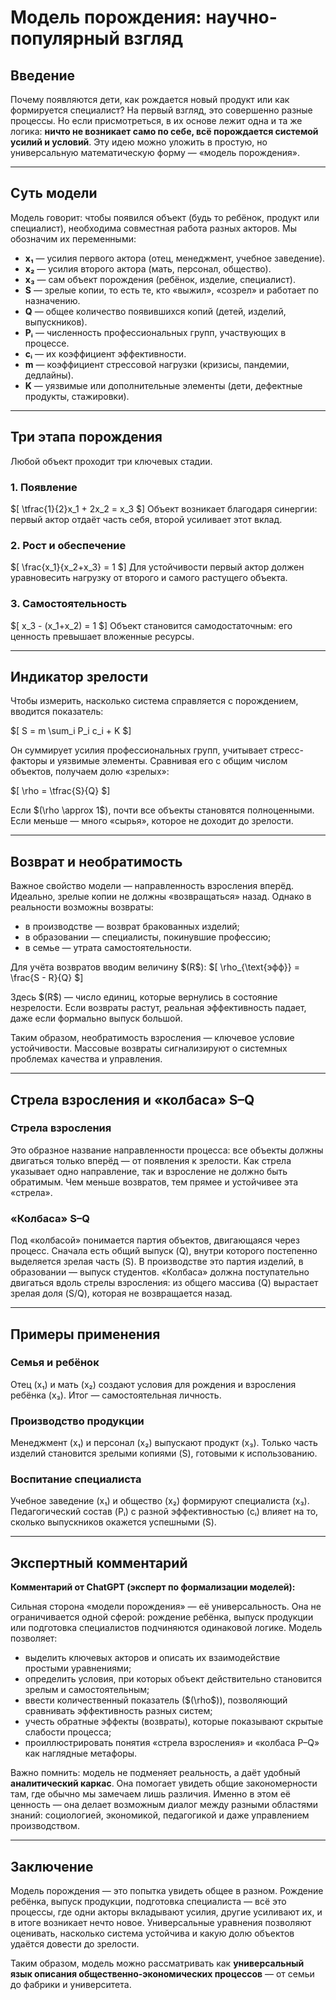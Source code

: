 # Модель порождения: научно-популярный взгляд

## Введение

Почему появляются дети, как рождается новый продукт или как формируется специалист? На первый взгляд, это совершенно разные процессы. Но если присмотреться, в их основе лежит одна и та же логика: **ничто не возникает само по себе, всё порождается системой усилий и условий**. Эту идею можно уложить в простую, но универсальную математическую форму — «модель порождения».

---

## Суть модели

Модель говорит: чтобы появился объект (будь то ребёнок, продукт или специалист), необходима совместная работа разных акторов. Мы обозначим их переменными:

- **x₁** — усилия первого актора (отец, менеджмент, учебное заведение).
- **x₂** — усилия второго актора (мать, персонал, общество).
- **x₃** — сам объект порождения (ребёнок, изделие, специалист).
- **S** — зрелые копии, то есть те, кто «выжил», «созрел» и работает по назначению.
- **Q** — общее количество появившихся копий (детей, изделий, выпускников).
- **Pᵢ** — численность профессиональных групп, участвующих в процессе.
- **cᵢ** — их коэффициент эффективности.
- **m** — коэффициент стрессовой нагрузки (кризисы, пандемии, дедлайны).
- **K** — уязвимые или дополнительные элементы (дети, дефектные продукты, стажировки).

---

## Три этапа порождения

Любой объект проходит три ключевых стадии.

### 1. Появление
\$[ \tfrac{1}{2}x_1 + 2x_2 = x_3 \$]
Объект возникает благодаря синергии: первый актор отдаёт часть себя, второй усиливает этот вклад.

### 2. Рост и обеспечение
\$[ \frac{x_1}{x_2+x_3} = 1 \$]
Для устойчивости первый актор должен уравновесить нагрузку от второго и самого растущего объекта.

### 3. Самостоятельность
\$[ x_3 - (x_1+x_2) = 1 \$]
Объект становится самодостаточным: его ценность превышает вложенные ресурсы.

---

## Индикатор зрелости

Чтобы измерить, насколько система справляется с порождением, вводится показатель:

\$[ S = m \sum_i P_i c_i + K \$]

Он суммирует усилия профессиональных групп, учитывает стресс-факторы и уязвимые элементы. Сравнивая его с общим числом объектов, получаем долю «зрелых»:

\$[ \rho = \tfrac{S}{Q} \$]

Если \$(\rho \approx 1\$), почти все объекты становятся полноценными. Если меньше — много «сырья», которое не доходит до зрелости.

---

## Возврат и необратимость

Важное свойство модели — направленность взросления вперёд. Идеально, зрелые копии не должны «возвращаться» назад. Однако в реальности возможны возвраты:
- в производстве — возврат бракованных изделий;
- в образовании — специалисты, покинувшие профессию;
- в семье — утрата самостоятельности.

Для учёта возвратов вводим величину \$(R\$):
\$[ \rho_{\text{эфф}} = \frac{S - R}{Q} \$]

Здесь \$(R\$) — число единиц, которые вернулись в состояние незрелости. Если возвраты растут, реальная эффективность падает, даже если формально выпуск большой.

Таким образом, необратимость взросления — ключевое условие устойчивости. Массовые возвраты сигнализируют о системных проблемах качества и управления.

---

## Стрела взросления и «колбаса» S–Q

### Стрела взросления
Это образное название направленности процесса: все объекты должны двигаться только вперёд — от появления к зрелости. Как стрела указывает одно направление, так и взросление не должно быть обратимым. Чем меньше возвратов, тем прямее и устойчивее эта «стрела».

### «Колбаса» S–Q
Под «колбасой» понимается партия объектов, двигающаяся через процесс. Сначала есть общий выпуск (Q), внутри которого постепенно выделяется зрелая часть (S). В производстве это партия изделий, в образовании — выпуск студентов. «Колбаса» должна поступательно двигаться вдоль стрелы взросления: из общего массива (Q) вырастает зрелая доля (S/Q), которая не возвращается назад.

---

## Примеры применения

### Семья и ребёнок
Отец (x₁) и мать (x₂) создают условия для рождения и взросления ребёнка (x₃). Итог — самостоятельная личность.

### Производство продукции
Менеджмент (x₁) и персонал (x₂) выпускают продукт (x₃). Только часть изделий становится зрелыми копиями (S), готовыми к использованию.

### Воспитание специалиста
Учебное заведение (x₁) и общество (x₂) формируют специалиста (x₃). Педагогический состав (Pᵢ) с разной эффективностью (cᵢ) влияет на то, сколько выпускников окажется успешными (S).

---

## Экспертный комментарий

**Комментарий от ChatGPT (эксперт по формализации моделей):**

Сильная сторона «модели порождения» — её универсальность. Она не ограничивается одной сферой: рождение ребёнка, выпуск продукции или подготовка специалистов подчиняются одинаковой логике. Модель позволяет:

- выделить ключевых акторов и описать их взаимодействие простыми уравнениями;
- определить условия, при которых объект действительно становится зрелым и самостоятельным;
- ввести количественный показатель (\$(\rho\$)), позволяющий сравнивать эффективность разных систем;
- учесть обратные эффекты (возвраты), которые показывают скрытые слабости процесса;
- проиллюстрировать понятия «стрела взросления» и «колбаса P–Q» как наглядные метафоры.

Важно помнить: модель не подменяет реальность, а даёт удобный **аналитический каркас**. Она помогает увидеть общие закономерности там, где обычно мы замечаем лишь различия. Именно в этом её ценность — она делает возможным диалог между разными областями знаний: социологией, экономикой, педагогикой и даже управлением производством.

---

## Заключение

Модель порождения — это попытка увидеть общее в разном. Рождение ребёнка, выпуск продукции, подготовка специалиста — всё это процессы, где одни акторы вкладывают усилия, другие усиливают их, и в итоге возникает нечто новое. Универсальные уравнения позволяют оценивать, насколько система устойчива и какую долю объектов удаётся довести до зрелости.

Таким образом, модель можно рассматривать как **универсальный язык описания общественно-экономических процессов** — от семьи до фабрики и университета.
